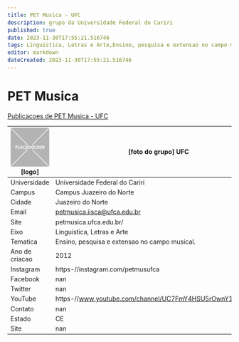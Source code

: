 ```yaml
---
title: PET Musica - UFC
description: grupo da Universidade Federal do Cariri
published: true
date: 2023-11-30T17:55:21.516746
tags: Linguistica, Letras e Arte,Ensino, pesquisa e extensao no campo musical.
editor: markdown
dateCreated: 2023-11-30T17:55:21.516746
---
```


# PET Musica

[Publicacoes de PET Musica - UFC](/atividade/139PETMusicaUFC/feed.md)

| ![placeholder.png](/placeholder.png) [logo] | [foto do grupo] UFC         |
| ------------------------------------------- | ------------------------------------------------- |
| Universidade                                | Universidade Federal do Cariri      |
| Campus                                      | Campus Juazeiro do Norte            |
| Cidade                                      | Juazeiro do Norte             |
| Email                                       | petmusica.iisca@ufca.edu.br             |
| Site                                        | petmusica.ufca.edu.br/              |
| Eixo                                        | Linguistica, Letras e Arte              |
| Tematica                                    | Ensino, pesquisa e extensao no campo musical.          |
| Ano de criacao                              | 2012        |
| Instagram                                   | https-//instagram.com/petmusufca         |
| Facebook                                    | nan          |
| Twitter                                     | nan           |
| YouTube                                     | https-//www.youtube.com/channel/UC7FmY4HSU5rOwnY1WqV3jGQ           |
| Contato                                     | nan         |
| Estado                                      |  CE            |
| Site                                        | nan |
